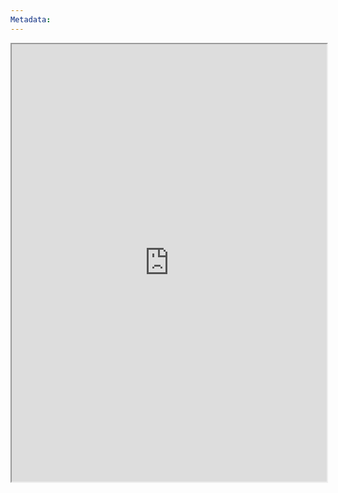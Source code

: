 ```yaml
---
Metadata:
---
```



<iframe
    height = 700
    width = 100%
    padding = 0 0
    margins = 0 0
    src="https://miniworlds.online/generators/generateNPCMobile.html"></iframe>